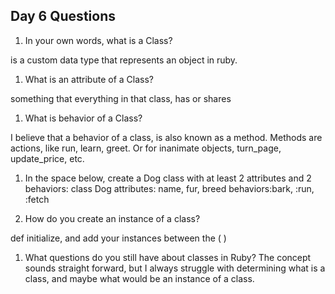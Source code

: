 ## Day 6 Questions

1. In your own words, what is a Class?

is a custom data type that represents an object in ruby.

1. What is an attribute of a Class?

something that everything in that class, has or shares

1. What is behavior of a Class?

I believe that a behavior of a class, is also known as a method. Methods are actions, like run, learn, greet. Or for inanimate objects, turn_page, update_price, etc.

1. In the space below, create a Dog class with at least 2 attributes and 2 behaviors:
class Dog
attributes: name, fur, breed
behaviors:bark, :run, :fetch

1. How do you create an instance of a class?

def initialize, and add your instances between the ( )

1. What questions do you still have about classes in Ruby?
The concept sounds straight forward, but I always struggle with determining what is a class, and maybe what would be an instance of a class.
